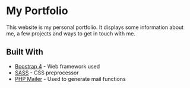# My Portfolio
This website is my personal portfolio. It displays some information about me,
a few projects and ways to get in touch with me.

## Built With

* [Boostrap 4](https://getbootstrap.com/) - Web framework used
* [SASS](https://sass-lang.com/) - CSS preprocessor
* [PHP Mailer](https://github.com/PHPMailer/PHPMailer) - Used to generate mail functions
